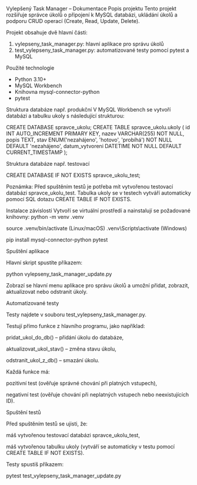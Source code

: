 Vylepšený Task Manager – Dokumentace
Popis projektu
Tento projekt rozšiřuje správce úkolů o připojení k MySQL databázi, ukládání úkolů a podporu CRUD operací (Create, Read, Update, Delete). 

Projekt obsahuje dvě hlavní části:
1. vylepseny_task_manager.py: hlavní aplikace pro správu úkolů
2. test_vylepseny_task_manager.py: automatizované testy pomocí pytest a MySQL
   
Použité technologie
- Python 3.10+
- MySQL Workbench
- Knihovna mysql-connector-python
- pytest
  
Struktura databáze např. produkční
V MySQL Workbench se vytvoří databázi a tabulku ukoly s následující strukturou:

CREATE DATABASE spravce_ukolu;
CREATE TABLE spravce_ukolu.ukoly (
    id INT AUTO_INCREMENT PRIMARY KEY,
    nazev VARCHAR(255) NOT NULL,
    popis TEXT,
    stav ENUM('nezahájeno', 'hotovo', 'probíhá') NOT NULL DEFAULT 'nezahájeno',
    datum_vytvoreni DATETIME NOT NULL DEFAULT CURRENT_TIMESTAMP
);

Struktura databáze např. testovací

CREATE DATABASE IF NOT EXISTS spravce_ukolu_test;

Poznámka: Před spuštěním testů je potřeba mít vytvořenou testovací databázi spravce_ukolu_test. 
Tabulka ukoly se v testech vytváří automaticky pomocí SQL dotazu CREATE TABLE IF NOT EXISTS.

Instalace závislostí
Vytvoří se virtuální prostředí a nainstalují se požadované knihovny:
python -m venv .venv

source .venv/bin/activate     (Linux/macOS)
.venv\Scripts\activate       (Windows)

pip install mysql-connector-python pytest

Spuštění aplikace

Hlavní skript spustíte příkazem:

python vylepseny_task_manager_update.py

Zobrazí se hlavní menu aplikace pro správu úkolů a umožní přidat, zobrazit, aktualizovat nebo odstranit úkoly.

Automatizované testy

Testy najdete v souboru test_vylepseny_task_manager.py. 

Testují přímo funkce z hlavního programu, jako například:

pridat_ukol_do_db() – přidání úkolu do databáze,

aktualizovat_ukol_stav() – změna stavu úkolu,

odstranit_ukol_z_db() – smazání úkolu.

Každá funkce má:

pozitivní test (ověřuje správné chování při platných vstupech),

negativní test (ověřuje chování při neplatných vstupech nebo neexistujících ID).

Spuštění testů

Před spuštěním testů se ujisti, že:

máš vytvořenou testovací databázi spravce_ukolu_test,

máš vytvořenou tabulku ukoly (vytváří se automaticky v testu pomocí CREATE TABLE IF NOT EXISTS).

Testy spustíš příkazem:

pytest test_vylepseny_task_manager_update.py


